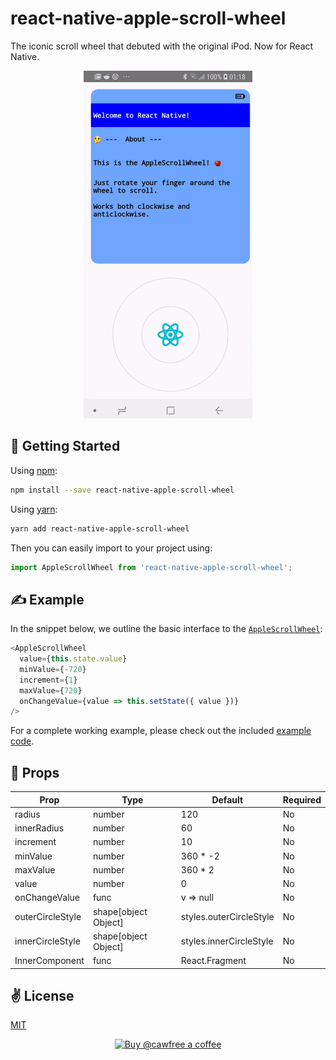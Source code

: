 # react-native-apple-scroll-wheel
The iconic scroll wheel that debuted with the original iPod. Now for React Native.

<p align="center">
  <img src="./bin/out.gif" alt="react-native-apple-scroll-wheel" width="270" height="556">
</p>

## 🚀 Getting Started

Using [npm]():

```sh
npm install --save react-native-apple-scroll-wheel
```

Using [yarn]():

```sh
yarn add react-native-apple-scroll-wheel
```

Then you can easily import to your project using:

```javascript
import AppleScrollWheel from 'react-native-apple-scroll-wheel';
```

## ✍️ Example

In the snippet below, we outline the basic interface to the [`AppleScrollWheel`](https://github.com/cawfree/react-native-apple-scroll-wheel/blob/master/RNAppleScrollWheel/components/AppleScrollWheel.js):

```javascript
<AppleScrollWheel
  value={this.state.value}
  minValue={-720}
  increment={1}
  maxValue={720}
  onChangeValue={value => this.setState({ value })}
/>
```

For a complete working example, please check out the included [example code](https://github.com/cawfree/react-native-apple-scroll-wheel/blob/master/RNAppleScrollWheel/App.js).

## 📌 Props

Prop                  | Type     | Default                   | Required |
--------------------- | -------- | ------------------------- | -------- |
radius|number|120|No|
innerRadius|number|60|No|
increment|number|10|No|
minValue|number|360 * -2|No|
maxValue|number|360 * 2|No|
value|number|0|No|
onChangeValue|func|v => null|No|
outerCircleStyle|shape[object Object]|styles.outerCircleStyle|No|
innerCircleStyle|shape[object Object]|styles.innerCircleStyle|No|
InnerComponent|func|React.Fragment|No|

## ✌️ License
[MIT](https://opensource.org/licenses/MIT)

<p align="center">
  <a href="https://www.buymeacoffee.com/cawfree">
    <img src="https://cdn.buymeacoffee.com/buttons/default-orange.png" alt="Buy @cawfree a coffee" width="232" height="50" />
  </a>
</p>
